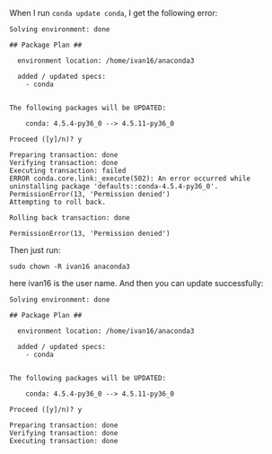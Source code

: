 When I run `conda update conda`, I get the following error:

```
Solving environment: done

## Package Plan ##

  environment location: /home/ivan16/anaconda3

  added / updated specs: 
    - conda


The following packages will be UPDATED:

    conda: 4.5.4-py36_0 --> 4.5.11-py36_0

Proceed ([y]/n)? y

Preparing transaction: done
Verifying transaction: done
Executing transaction: failed
ERROR conda.core.link:_execute(502): An error occurred while uninstalling package 'defaults::conda-4.5.4-py36_0'.
PermissionError(13, 'Permission denied')
Attempting to roll back.

Rolling back transaction: done

PermissionError(13, 'Permission denied')
```

Then just run:

```
sudo chown -R ivan16 anaconda3 
```

here ivan16 is the user name. And then you can update successfully:

```
Solving environment: done

## Package Plan ##

  environment location: /home/ivan16/anaconda3

  added / updated specs: 
    - conda


The following packages will be UPDATED:

    conda: 4.5.4-py36_0 --> 4.5.11-py36_0

Proceed ([y]/n)? y

Preparing transaction: done
Verifying transaction: done
Executing transaction: done
```
